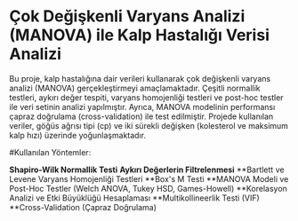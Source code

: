 # Çok Değişkenli Varyans Analizi (MANOVA) ile Kalp Hastalığı Verisi Analizi

Bu proje, kalp hastalığına dair verileri kullanarak çok değişkenli varyans analizi (MANOVA) gerçekleştirmeyi amaçlamaktadır. Çeşitli normallik testleri, aykırı değer tespiti, varyans homojenliği testleri ve post-hoc testler ile veri setinin analizi yapılmıştır. Ayrıca, MANOVA modelinin performansı çapraz doğrulama (cross-validation) ile test edilmiştir. Projede kullanılan veriler, göğüs ağrısı tipi (cp) ve iki sürekli değişken (kolesterol ve maksimum kalp hızı) üzerinde yoğunlaşmaktadır.

#Kullanılan Yöntemler:

**Shapiro-Wilk Normallik Testi**
**Aykırı Değerlerin Filtrelenmesi**
**Bartlett ve Levene Varyans Homojenliği Testleri
**Box's M Testi
**MANOVA Modeli ve Post-Hoc Testler (Welch ANOVA, Tukey HSD, Games-Howell)
**Korelasyon Analizi ve Etki Büyüklüğü Hesaplaması
**Multikollineerlik Testi (VIF)
**Cross-Validation (Çapraz Doğrulama)
